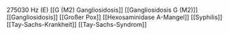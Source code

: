 275030 Hz (E)
[[G (M2) Gangliosidosis]]
[[Gangliosidosis G (M2)]]
[[Gangliosidosis]]
[[Großer Pox]]
[[Hexosaminidase A-Mangel]]
[[Syphilis]]
[[Tay-Sachs-Krankheit]]
[[Tay-Sachs-Syndrom]]